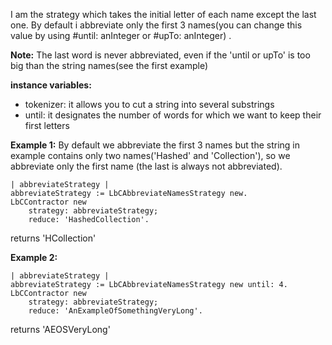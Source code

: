 I am the strategy which takes the initial letter of each name except the last one.
By default i abbreviate only the first 3 names(you can change this value by using #until: anInteger or #upTo: anInteger) .

**Note:** The last word is never abbreviated, even if the 'until or upTo' is too big than the string names(see the first example)

**instance variables:**
- tokenizer: it allows you to cut a string into several substrings 
- until: it designates the number of words for which we want to keep their first letters

**Example 1:** By default we abbreviate the first 3 names but the string in example contains only two names('Hashed' and 'Collection'), so we abbreviate only the first name (the last is always not abbreviated).
```Smalltalk
| abbreviateStrategy |
abbreviateStrategy := LbCAbbreviateNamesStrategy new.
LbCContractor new
	strategy: abbreviateStrategy;
	reduce: 'HashedCollection'.		
```
returns 'HCollection'

**Example 2:**
```Smalltalk
| abbreviateStrategy |
abbreviateStrategy := LbCAbbreviateNamesStrategy new until: 4.
LbCContractor new
	strategy: abbreviateStrategy;
	reduce: 'AnExampleOfSomethingVeryLong'.		
```
returns 'AEOSVeryLong'


